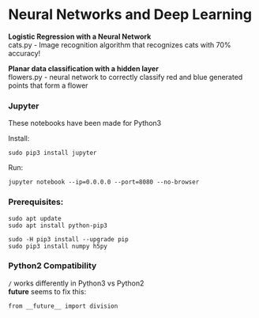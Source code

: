 # Neural Networks and Deep Learning

**Logistic Regression with a Neural Network**  
cats.py - Image recognition algorithm that recognizes cats with 70% accuracy!

**Planar data classification with a hidden layer**  
flowers.py - neural network to correctly classify red and blue generated points that form a flower

### Jupyter

These notebooks have been made for Python3

Install:

    sudo pip3 install jupyter

Run:

    jupyter notebook --ip=0.0.0.0 --port=8080 --no-browser

### Prerequisites:

    sudo apt update
    sudo apt install python-pip3
    
    sudo -H pip3 install --upgrade pip   
    sudo pip3 install numpy h5py
    
### Python2 Compatibility

`/` works differently in Python3 vs Python2  
__future__ seems to fix this:  

    from __future__ import division
